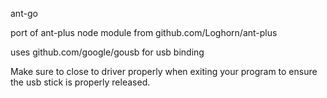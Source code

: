 ant-go

port of ant-plus node module from github.com/Loghorn/ant-plus

uses github.com/google/gousb for usb binding

Make sure to close to driver properly when exiting your program to ensure the usb stick is properly released.
